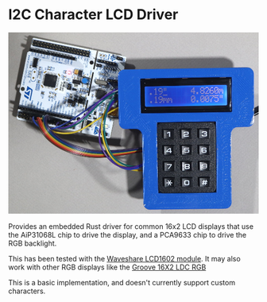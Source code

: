 # I2C Character LCD Driver

![Screen](images/IMG_2554.jpg)

Provides an embedded Rust driver for common 16x2 LCD displays that use the AiP31068L chip to
drive the display, and a PCA9633 chip to drive the RGB backlight.

This has been tested with the [Waveshare LCD1602 module](https://www.waveshare.com/wiki/LCD1602_RGB_Module).
It may also work with other RGB displays like the [Groove 16X2 LDC RGB](https://www.seeedstudio.com/Grove-LCD-RGB-Backlight-p-1643.html)

This is a basic implementation, and doesn't currently support custom characters.
